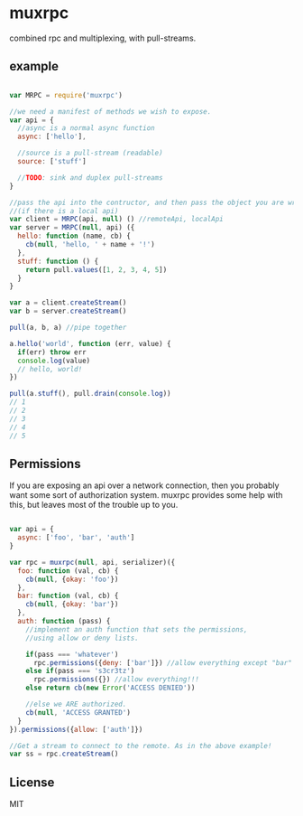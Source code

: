 # muxrpc

combined rpc and multiplexing, with pull-streams.

## example

``` js

var MRPC = require('muxrpc')

//we need a manifest of methods we wish to expose.
var api = {
  //async is a normal async function
  async: ['hello'],

  //source is a pull-stream (readable)
  source: ['stuff']

  //TODO: sink and duplex pull-streams
}

//pass the api into the contructor, and then pass the object you are wrapping
//(if there is a local api)
var client = MRPC(api, null) () //remoteApi, localApi
var server = MRPC(null, api) ({
  hello: function (name, cb) {
    cb(null, 'hello, ' + name + '!')
  },
  stuff: function () {
    return pull.values([1, 2, 3, 4, 5])
  }
}

var a = client.createStream()
var b = server.createStream()

pull(a, b, a) //pipe together

a.hello('world', function (err, value) {
  if(err) throw err
  console.log(value)
  // hello, world!
})

pull(a.stuff(), pull.drain(console.log))
// 1
// 2
// 3
// 4
// 5
```

## Permissions

If you are exposing an api over a network connection,
then you probably want some sort of authorization system.
muxrpc provides some help with this, but leaves most of the trouble up to you.

``` js

var api = {
  async: ['foo', 'bar', 'auth']
}

var rpc = muxrpc(null, api, serializer)({
  foo: function (val, cb) {
    cb(null, {okay: 'foo'})
  },
  bar: function (val, cb) {
    cb(null, {okay: 'bar'})
  },
  auth: function (pass) {
    //implement an auth function that sets the permissions,
    //using allow or deny lists.

    if(pass === 'whatever')
      rpc.permissions({deny: ['bar']}) //allow everything except "bar"
    else if(pass === 's3cr3tz')
      rpc.permissions({}) //allow everything!!!
    else return cb(new Error('ACCESS DENIED'))

    //else we ARE authorized.
    cb(null, 'ACCESS GRANTED')
  }
}).permissions({allow: ['auth']})

//Get a stream to connect to the remote. As in the above example!
var ss = rpc.createStream()

```



## License

MIT
